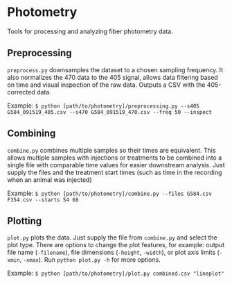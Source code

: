 # Photometry
Tools for processing and analyzing fiber photometry data.

## Preprocessing
`preprocess.py` downsamples the dataset to a chosen sampling frequency. It also normalizes the 470 data to the 405 signal, allows data filtering based on time and visual inspection of the raw data. Outputs a CSV with the 405-corrected data.

Example:
`$ python [path/to/photometry]/preprocessing.py --s405 G584_091519_405.csv --s470 G584_091519_470.csv --freq 50 --inspect`

## Combining
`combine.py` combines multiple samples so their times are equivalent. This allows multiple samples with injections or treatments to be combined into a single file with comparable time values for easier downstream analysis. Just supply the files and the treatment start times (such as time in the recording when an animal was injected)

Example:
`$ python [path/to/photometry]/combine.py --files G584.csv F354.csv --starts 54 68`

## Plotting
`plot.py` plots the data. Just supply the file from `combine.py` and select the plot type. There are options to change the plot features, for example: output file name (`-filename`), file dimensions (`-height`, `-width`), or plot axis limits (`-xmin`, `-xmax`). Run `python plot.py -h` for more options.

Example:
`$ python [path/to/photometry]/plot.py combined.csv "lineplot"`
